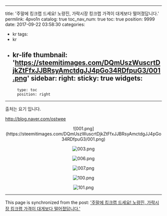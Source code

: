 
---
title: '주말에 킹크랩 드세요! 노량진, 가락시장 킹크랩 가격이 대게보다 떨어졌답니다.'
permlink: 4pvo1n
catalog: true
toc_nav_num: true
toc: true
position: 9999
date: 2017-09-22 03:58:30
categories:
- kr
tags:
- kr
- kr-life
thumbnail: 'https://steemitimages.com/DQmUszWuscrtDjkZtFfxJJBRsyAmctdgJJ4pGo34RDfpuG3/001.png'
sidebar:
    right:
        sticky: true
widgets:
    -
        type: toc
        position: right
---


출처는 요기 입니다.

http://blog.naver.com/ostwee


<center>
![001.png](https://steemitimages.com/DQmUszWuscrtDjkZtFfxJJBRsyAmctdgJJ4pGo34RDfpuG3/001.png)

![003.png](https://steemitimages.com/DQmW8yZyT74gNjqVHw7jkHZ9fR7mZHWMPDmAdLcoBfh5ST7/003.png)

![006.png](https://steemitimages.com/DQmSUgpESGj3TqqbqGpViSMrX9nPrR8KnQQFPWnsp82aY5E/006.png)

![007.png](https://steemitimages.com/DQmQUuhv9BzcLJZ3EFUV4cvH2ebU845gmmaRywASpAt3Lst/007.png)

![100.png](https://steemitimages.com/DQmT2RR9QpDZpvjL1UDMsMMj6T7iGzZkPLfbVPBzooN5ppW/100.png)

![101.png](https://steemitimages.com/DQmcfwtbcs4BCSPH1iNr73u93p7HxSm1RsVP9nLdRxCwpW6/101.png)
</center>

- - -

This page is synchronized from the post: ['주말에 킹크랩 드세요! 노량진, 가락시장 킹크랩 가격이 대게보다 떨어졌답니다.'](https://steemit.com/@pius.pius/4pvo1n)
